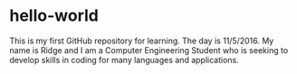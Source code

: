 # hello-world
This is my first GitHub repository for learning.
The day is 11/5/2016. My name is Ridge and I am a Computer Engineering Student who is seeking to develop skills in coding for many languages and applications. 
